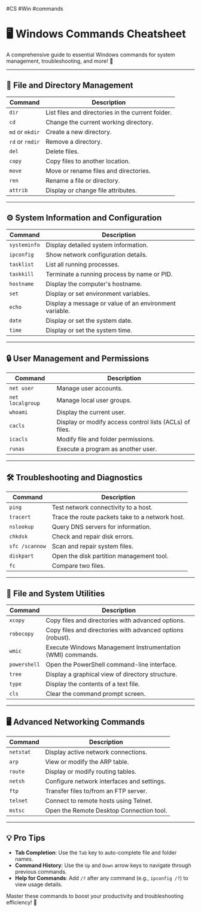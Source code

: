 #CS #Win #commands
# 🖥️ Windows Commands Cheatsheet

A comprehensive guide to essential Windows commands for system management, troubleshooting, and more! 🌟

---

## 📂 File and Directory Management

| **Command**                | **Description**                                     |
|----------------------------|---------------------------------------------------|
| `dir`                      | List files and directories in the current folder. |
| `cd`                       | Change the current working directory.             |
| `md` or `mkdir`            | Create a new directory.                           |
| `rd` or `rmdir`            | Remove a directory.                               |
| `del`                      | Delete files.                                     |
| `copy`                     | Copy files to another location.                   |
| `move`                     | Move or rename files and directories.             |
| `ren`                      | Rename a file or directory.                       |
| `attrib`                   | Display or change file attributes.               |

---

## ⚙️ System Information and Configuration

| **Command**                | **Description**                                      |
|----------------------------|----------------------------------------------------|
| `systeminfo`               | Display detailed system information.               |
| `ipconfig`                 | Show network configuration details.                |
| `tasklist`                 | List all running processes.                        |
| `taskkill`                 | Terminate a running process by name or PID.        |
| `hostname`                 | Display the computer's hostname.                   |
| `set`                      | Display or set environment variables.              |
| `echo`                     | Display a message or value of an environment variable. |
| `date`                     | Display or set the system date.                    |
| `time`                     | Display or set the system time.                    |

---

## 🔒 User Management and Permissions

| **Command**                | **Description**                                      |
|----------------------------|----------------------------------------------------|
| `net user`                 | Manage user accounts.                              |
| `net localgroup`           | Manage local user groups.                          |
| `whoami`                   | Display the current user.                          |
| `cacls`                    | Display or modify access control lists (ACLs) of files. |
| `icacls`                   | Modify file and folder permissions.                |
| `runas`                    | Execute a program as another user.                 |

---

## 🛠️ Troubleshooting and Diagnostics

| **Command**                | **Description**                                      |
|----------------------------|----------------------------------------------------|
| `ping`                     | Test network connectivity to a host.               |
| `tracert`                  | Trace the route packets take to a network host.     |
| `nslookup`                 | Query DNS servers for information.                 |
| `chkdsk`                   | Check and repair disk errors.                      |
| `sfc /scannow`             | Scan and repair system files.                      |
| `diskpart`                 | Open the disk partition management tool.           |
| `fc`                       | Compare two files.                                 |

---

## 🔄 File and System Utilities

| **Command**                | **Description**                                      |
|----------------------------|----------------------------------------------------|
| `xcopy`                    | Copy files and directories with advanced options.  |
| `robocopy`                 | Copy files and directories with advanced options (robust). |
| `wmic`                     | Execute Windows Management Instrumentation (WMI) commands. |
| `powershell`               | Open the PowerShell command-line interface.        |
| `tree`                     | Display a graphical view of directory structure.   |
| `type`                     | Display the contents of a text file.               |
| `cls`                      | Clear the command prompt screen.                   |

---

## 🖥️ Advanced Networking Commands

| **Command**                | **Description**                                      |
|----------------------------|----------------------------------------------------|
| `netstat`                  | Display active network connections.                |
| `arp`                      | View or modify the ARP table.                      |
| `route`                    | Display or modify routing tables.                  |
| `netsh`                    | Configure network interfaces and settings.         |
| `ftp`                      | Transfer files to/from an FTP server.              |
| `telnet`                   | Connect to remote hosts using Telnet.              |
| `mstsc`                    | Open the Remote Desktop Connection tool.           |

---

## 💡 Pro Tips

- **Tab Completion**: Use the `Tab` key to auto-complete file and folder names.
- **Command History**: Use the `Up` and `Down` arrow keys to navigate through previous commands.
- **Help for Commands**: Add `/?` after any command (e.g., `ipconfig /?`) to view usage details.

Master these commands to boost your productivity and troubleshooting efficiency! 🚀